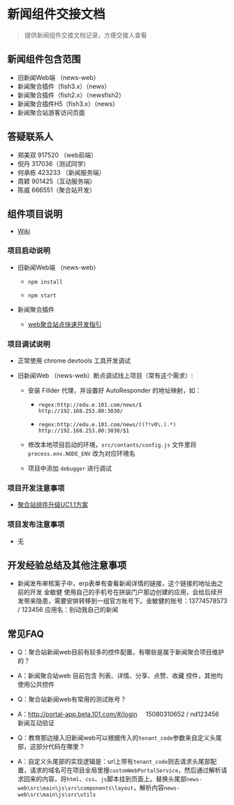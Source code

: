 # 新闻组件交接文档

> 提供新闻组件交接文档记录，方便交接人查看

## 新闻组件包含范围

* 旧新闻Web端 （news-web）
* 新闻聚合插件（fish3.x）（news）
* 新闻聚合插件（fish2.x）（newsfish2）
* 新闻聚合插件H5（fish3.x）（news）
* 新闻聚合站游客访问页面

## 答疑联系人

* 郑美双 917520 （web前端）
* 倪丹 317036（测试同学）
* 何承栋 423233 （新闻服务端）
* 周颖 901425（互动服务端）
* 陈威 666551（聚合站开发）

## 组件项目说明

* [Wiki](http://wiki.sdp.nd/index.php?title=%E6%96%B0%E9%97%BB_%E6%96%B0)

### 项目启动说明

* 旧新闻Web端 （news-web）

  * `npm install`

  * `npm start`

* 新闻聚合插件

  * [web聚合站点快速开发指引](http://reference.doc.101.com/appfactory/pagecompose/guide/widget/begin.html)

### 项目调试说明

* 正常使用 chrome devtools 工具开发调试

* 旧新闻Web （news-web）断点调试线上项目（常有这个需求）:

  * 安装 Fillder 代理，并设置好 AutoResponder 的地址映射，如：

    * `regex:http://edu.e.101.com/news/$`  &nbsp;&nbsp;&nbsp;   `http://192.168.253.80:3030/`

    * `regex:http://edu.e.101.com/news/((?!v0\.).*)` &nbsp;&nbsp;&nbsp;  `http://192.168.253.80:3030/$1`

  * 修改本地项目启动的环境，`src/contants/config.js` 文件里将 `process.env.NODE_ENV` 改为对应环境名

  * 项目中添加 `debugger` 进行调试

### 项目开发注意事项

* [聚合站组件升级UC1.1方案](http://note.youdao.com/noteshare?id=5ca7a7bd14b024182ccbb3ed133be28e)

### 项目发布注意事项

* 无

## 开发经验总结及其他注意事项

* 新闻发布审核案子中，erp表单有查看新闻详情的链接，这个链接的地址由之前的开发 金敏健 使用自己的手机号在拼装门户那边创建的应用，会给后续开发带来隐患，需要安排转移到一组官方账号下。金敏健的账号：13774578573 / 123456 应用名：别动我自己的新闻

## 常见FAQ

* Q：聚合站新闻web目前有较多的控件配置，有哪些是属于新闻聚合项目维护的？

* A：新闻聚合站web 目前包含 列表、详情、分享、点赞、收藏 控件，其他均使用公共控件

* Q：聚合站新闻web有常用的测试账号？

* A：http://portal-app.beta.101.com/#/login &nbsp;&nbsp;&nbsp;  15080310652 / nd123456 &nbsp;&nbsp;&nbsp; 新闻互动验证

* Q：教育那边接入旧新闻web可以根据传入的`tenant_code`参数来自定义头尾部，这部分代码在哪里？

* A：自定义头尾部的实现逻辑是：url上带有`tenant_code`则去请求头尾部配置，请求的域名可在项目全局里搜`customWebPortalService`，然后通过解析请求回来的内容，将`html`、`css`、`js`脚本挂到页面上。替换头尾部`news-web\src\main\js\src\components\layout`，解析内容`news-web\src\main\js\src\utils`

